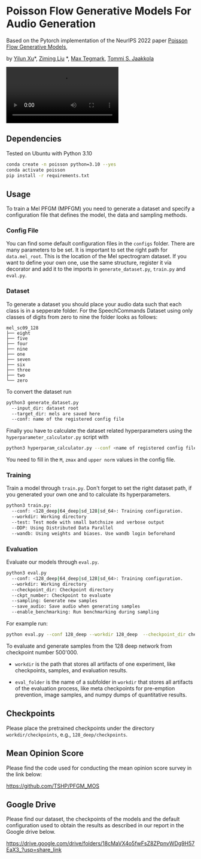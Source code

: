 # Poisson Flow Generative Models For Audio Generation

Based on the Pytorch implementation of the NeurIPS 2022
paper [Poisson Flow Generative Models](https://arxiv.org/abs/2209.11178),

by [Yilun Xu](http://yilun-xu.com)\*, [Ziming Liu](https://kindxiaoming.github.io/#pub)
\*, [Max Tegmark](https://space.mit.edu/home/tegmark/), [Tommi S. Jaakkola](http://people.csail.mit.edu/tommi/)

![](/assets/sampling.mp4)

## Dependencies

Tested on Ubuntu with Python 3.10

```sh
conda create -n poisson python=3.10 --yes
conda activate poisson
pip install -r requirements.txt
```

## Usage
To train a Mel PFGM (MPFGM) you need to generate a dataset and specify a configuration file that defines the model, the data and sampling methods.

### Config File
You can find some default configuration files in the `configs` folder. There are many parameters to be set. It is important to set the right path for `data.mel_root`. This is the location of the Mel spectrogram dataset. If you want to define your own one, use the same structure, register it via decorator and add it to the imports in `generate_dataset.py`, `train.py` and `eval.py`.

### Dataset
To generate a dataset you should place your audio data such that each class is in a sepperate folder. For the SpeechCommands Dataset using only classes of digits from zero to nine the folder looks as follows:
```
mel_sc09_128
├── eight
├── five
├── four
├── nine
├── one
├── seven
├── six
├── three
├── two
└── zero
```
To convert the dataset run
```sh
python3 generate_dataset.py
  --input_dir: dataset root
  --target_dir: mels are saved here
  --conf: name of the registered config file
```

Finally you have to calculate the dataset related hyperparameters using the `hyperparameter_calculator.py` script with

```sh
python3 hyperparam_calculator.py --conf <name of registered config file>

```
You need to fill in the `M`, `zmax` and `upper norm` values in the config file.
### Training
Train a model through `train.py`. Don't forget to set the right dataset path, if you generated your own one and to calculate its hyperparameters.

```sh
python3 train.py:
  --conf: <128_deep|64_deep|sd_128|sd_64>: Training configuration.
  --workdir: Working directory
  --test: Test mode with small batchsize and verbose output
  --DDP: Using Distributed Data Parallel
  --wandb: Using weights and biases. Use wandb login beforehand
```
### Evaluation
Evaluate our models through `eval.py`.

```sh
python3 eval.py 
  --conf: <128_deep|64_deep|sd_128|sd_64>: Training configuration.
  --workdir: Working directory 
  --checkpoint_dir: Checkpoint directory 
  --ckpt_number: Checkpoint to evaluate
  --sampling: Generate new samples
  --save_audio: Save audio when generating samples
  --enable_benchmarking: Run benchmarking during sampling
```

For example run:

```sh
python eval.py --conf 128_deep --workdir 128_deep  --checkpoint_dir checkpoints/pfgm/128 --ckpt_number 500000 --sampling --save_audio --enable_benchmarking
```

To evaluate and generate samples from the 128 deep network from checkpoint number 500'000.

* `workdir` is the path that stores all artifacts of one experiment, like checkpoints, samples, and evaluation results.

* `eval_folder` is the name of a subfolder in `workdir` that stores all artifacts of the evaluation process, like meta
  checkpoints for pre-emption prevention, image samples, and numpy dumps of quantitative results.

## Checkpoints

Please place the pretrained checkpoints under the directory `workdir/checkpoints`, e.g., `128_deep/checkpoints`.

## Mean Opinion Score

Please find the code used for conducting the mean opinion score survey in the link below:

https://github.com/TSHP/PFGM_MOS

## Google Drive

Please find our dataset, the checkpoints of the models and the default configuration used to obtain the results as
described in our report in the Google drive below.

https://drive.google.com/drive/folders/18cMaVX4o5fwFsZ8ZPpnvWDg9H57EaX3_?usp=share_link

